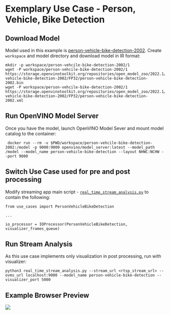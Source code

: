 # Exemplary Use Case - Person, Vehicle, Bike Detection

## Download Model

Model used in this example is [person-vehicle-bike-detection-2002](https://docs.openvino.ai/latest/omz_models_model_person_vehicle_bike_detection_2002.html).
Create `workspace` and model directory and download model in IR format:
```
mkdir -p workspace/person-vehcile-bike-detection-2002/1
wget -P workspace/person-vehcile-bike-detection-2002/1 https://storage.openvinotoolkit.org/repositories/open_model_zoo/2022.1/models_bin/2/person-vehicle-bike-detection-2002/FP32/person-vehicle-bike-detection-2002.bin
wget -P workspace/person-vehcile-bike-detection-2002/1 https://storage.openvinotoolkit.org/repositories/open_model_zoo/2022.1/models_bin/2/person-vehicle-bike-detection-2002/FP32/person-vehicle-bike-detection-2002.xml
```

## Run OpenVINO Model Server

Once you have the model, launch OpenVINO Model Sever and mount model catalog to the container:

```
 docker run --rm -v $PWD/workspace/person-vehcile-bike-detection-2002:/model -p 9000:9000 openvino/model_server:latest --model_path /model --model_name person-vehicle-bike-detection --layout NHWC:NCHW --port 9000 
```

## Switch Use Case used for pre and post processing

Modify streaming app main script - [`real_time_stream_analysis.py`](../../real_time_stream_analysis.py) to contain the following:

```
from use_cases import PersonVehicleBikeDetection

...

io_processor = IOProcessor(PersonVehicleBikeDetection, visualizer_frames_queue)
```

## Run Stream Analysis

As this use case implements only visualization in post processing, run with visualizer:

```
python3 real_time_stream_analysis.py --stream_url <rtsp_stream_url> --ovms_url localhost:9000 --model_name person-vehicle-bike-detection --visualizer_port 5000
```

## Example Browser Preview

<img src="https://github.com/openvinotoolkit/model_server/blob/streaming-demo/demos/real_time_stream_analysis/python/assets/visualizer_example_browser.gif">